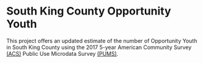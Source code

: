 # South King County Opportunity Youth

This project offers an updated estimate of the number of Opportunity Youth in South King County using the 2017 5-year American Community Survey [(ACS)](https://www.census.gov/programs-surveys/acs/about.html) Public Use Microdata Survey [(PUMS)](https://www.census.gov/programs-surveys/acs/technical-documentation/pums.html).
